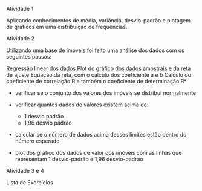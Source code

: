 Atividade 1

Aplicando conhecimentos de média, variância, desvio-padrão e plotagem de gráficos em uma distribuição de frequências.

Atividade 2

Utilizando uma base de imóveis foi feito uma análise dos dados com os seguintes passos:

Regressão linear dos dados
Plot do gráfico dos dados amostrais e da reta de ajuste
Equação da reta, com o cálculo dos coeficiente a e b
Calculo do coeficiente de correlação R e também o coeficiente de determinação R²
- verificar se o conjunto dos valores dos imóveis se distribui normalmente
- verificar quantos dados de valores existem acima de:
   * 1 desvio padrão
   * 1,96 desvio padrão
- calcular se o número de dados acima desses limites estão dentro do número esperado

- plot dos gráfico dos dados de valor dos imóveis com as linhas que representam 1 desvio-padrão e 1,96 desvio-padrao

Atividade 3 e 4

Lista de Exercícios
